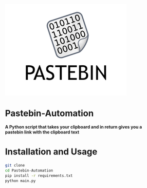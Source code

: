 <img src="Pastebin.png" alt="Pastebin Logo">

# Pastebin-Automation
<strong>A Python script that takes your clipboard and in return gives you a pastebin link with the clipboard text</strong>
# Installation and Usage
```bash
git clone
cd Pastebin-Automation
pip install -r requirements.txt
python main.py
```
